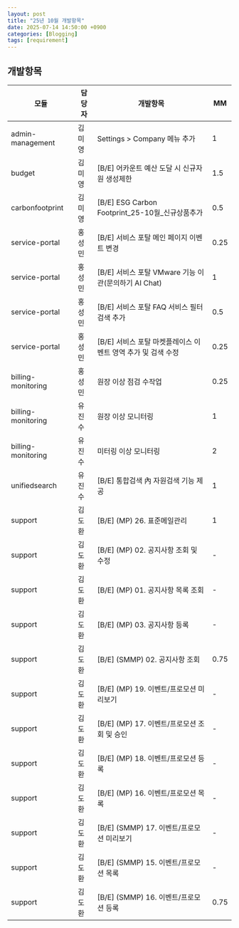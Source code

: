 ```yaml
---
layout: post
title: "25년 10월 개발항목"
date: 2025-07-14 14:50:00 +0900
categories: [Blogging]
tags: [requirement]
---
```


## 개발항목
|모듈|담당자|개발항목|MM|
|---|---|---|---|
|admin-management|김미영|Settings > Company 메뉴 추가|1|
|budget|김미영|[B/E] 어카운트 예산 도달 시 신규자원 생성제한|1.5|
|carbonfootprint|김미영|[B/E] ESG Carbon Footprint_25-10월_신규상품추가|0.5|
|service-portal|홍성민|[B/E] 서비스 포탈 메인 페이지 이벤트 변경|0.25|
|service-portal|홍성민|[B/E] 서비스 포탈 VMware 기능 이관(문의하기 AI Chat)|1|
|service-portal|홍성민|[B/E] 서비스 포탈 FAQ 서비스 필터검색 추가|0.5|
|service-portal|홍성민|[B/E] 서비스 포탈 마켓플레이스 이벤트 영역 추가 및 검색 수정|0.25|
|billing-monitoring|홍성민|원장 이상 점검 수작업|0.25|
|billing-monitoring|유진수|원장 이상 모니터링|1|
|billing-monitoring|유진수|미터링 이상 모니터링|2|
|unifiedsearch|유진수|[B/E] 통합검색 內 자원검색 기능 제공|1|
|support|김도환|[B/E] (MP) 26. 표준메일관리|1|
|support|김도환|[B/E] (MP) 02. 공지사항 조회 및 수정|-|
|support|김도환|[B/E] (MP) 01. 공지사항 목록 조회|-|
|support|김도환|[B/E] (MP) 03. 공지사항 등록|-|
|support|김도환|[B/E] (SMMP) 02. 공지사항 조회|0.75|
|support|김도환|[B/E] (MP) 19. 이벤트/프로모션 미리보기|-|
|support|김도환|[B/E] (MP) 17. 이벤트/프로모션 조회 및 승인|-|
|support|김도환|[B/E] (MP) 18. 이벤트/프로모션 등록|-|
|support|김도환|[B/E] (MP) 16. 이벤트/프로모션 목록|-|
|support|김도환|[B/E] (SMMP) 17. 이벤트/프로모션 미리보기|-|
|support|김도환|[B/E] (SMMP) 15. 이벤트/프로모션 목록|-|
|support|김도환|[B/E] (SMMP) 16. 이벤트/프로모션 등록|0.75|

